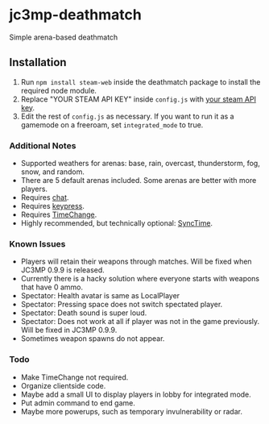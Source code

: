 # jc3mp-deathmatch
Simple arena-based deathmatch

## Installation

1. Run `npm install steam-web` inside the deathmatch package to install the required node module.
2. Replace "YOUR STEAM API KEY" inside `config.js` with [your steam API key](https://steamcommunity.com/dev/apikey).
3. Edit the rest of `config.js` as necessary. If you want to run it as a gamemode on a freeroam, 
set `integrated_mode` to true.

### Additional Notes

- Supported weathers for arenas: base, rain, overcast, thunderstorm, fog, snow, and random.
- There are 5 default arenas included.  Some arenas are better with more players.
- Requires [chat](https://gitlab.nanos.io/jc3mp-packages/chat).
- Requires [keypress](https://github.com/noobasaurus/jc3mp-keypress).
- Requires [TimeChange](https://github.com/noobasaurus/jc3mp-timechange).
- Highly recommended, but technically optional: [SyncTime](https://github.com/noobasaurus/jc3mp-synctime).

### Known Issues

- Players will retain their weapons through matches. Will be fixed when JC3MP 0.9.9 is released.
- Currently there is a hacky solution where everyone starts with weapons that have 0 ammo.
- Spectator: Health avatar is same as LocalPlayer
- Spectator: Pressing space does not switch spectated player.
- Spectator: Death sound is super loud.
- Spectator: Does not work at all if player was not in the game previously. Will be fixed in JC3MP 0.9.9.
- Sometimes weapon spawns do not appear.

 

### Todo

- Make TimeChange not required.
- Organize clientside code.
- Maybe add a small UI to display players in lobby for integrated mode.
- Put admin command to end game.
- Maybe more powerups, such as temporary invulnerability or radar.